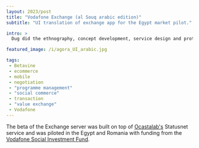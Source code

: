 ```yaml
---
layout: 2023/post
title: "Vodafone Exchange (al Souq arabic edition)"
subtitle: "UI translation of exchange app for the Egypt market pilot."

intro: >
  Dug did the ethnography, concept development, service design and prototyping in partnership with Vodafone R&amp;D teams in London and in Spain.

featured_image: /i/agora_UI_arabic.jpg

tags:
 - Betavine
 - ecommerce
 - mobile
 - negotiation
 - "programme management"
 - "social commerce"
 - transaction
 - "value exchange"
 - Vodafone
---
```


 The beta of the Exchange server was built on top of <a href="http://www.ocastalabs.com">Ocastalab's</a> Statusnet service and was piloted in the Egypt and Romania with funding from the [Vodafone Social Investment Fund](https://www.vodafone.com/content/dam/vodcom/sustainability/pdfs/2008-09_vodafonecr.pdf).



